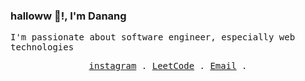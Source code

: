 ### halloww 👋!, I'm Danang

<samp>I'm passionate about software engineer, especially web technologies<samp/>

<p align="center">
  <samp>
    <a href="https://instagram.com/dnng_w">instagram</a> .
    <a href="https://leetcode.com/u/dnngw/">LeetCode</a> .
    <a href="mailto:danangwijayanto507@gmail.com">Email</a> .
  </samp>
</p>

